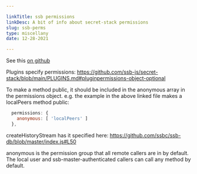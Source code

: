 ```yaml
---

linkTitle: ssb permissions
linkDesc: A bit of info about secret-stack permissions
slug: ssb-perms
type: miscellany
date: 12-28-2021

---
```


See this [on
github](https://github.com/ssbc/ssb-server/issues/736#issuecomment-712443456)

Plugins specify permissions:
https://github.com/ssb-js/secret-stack/blob/main/PLUGINS.md#pluginpermissions-object-optional

To make a method public, it should be included in the anonymous array in the permissions object.
e.g. the example in the above linked file makes a localPeers method public:

```js
  permissions: {
    anonymous: [ 'localPeers' ]                                         
  },
```

createHistoryStream has it specified here:
https://github.com/ssbc/ssb-db/blob/master/index.js#L50

anonymous is the permission group that all remote callers are in by default. The local user and ssb-master-authenticated callers can call any method by default.

